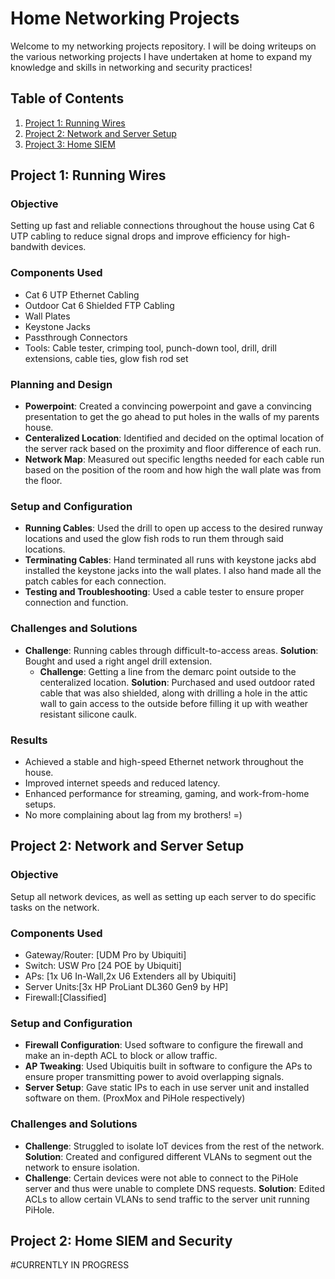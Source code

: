 # Home Networking Projects
Welcome to my networking projects repository. I will be doing writeups on the various networking projects I have undertaken at home to expand my knowledge and skills in networking and security practices!

## Table of Contents

1. [Project 1: Running Wires](#project-1-running-wires)
2. [Project 2: Network and Server Setup](#project-2-network-and-server-setup)
3. [Project 3: Home SIEM](#project-3-home-siem)

## Project 1: Running Wires

### Objective
Setting up fast and reliable connections throughout the house using Cat 6 UTP cabling to reduce signal drops and improve efficiency for high-bandwith devices.

### Components Used
- Cat 6 UTP Ethernet Cabling
- Outdoor Cat 6 Shielded FTP Cabling
- Wall Plates
- Keystone Jacks
- Passthrough Connectors
- Tools: Cable tester, crimping tool, punch-down tool, drill, drill extensions, cable ties, glow fish rod set

### Planning and Design 
- **Powerpoint**: Created a convincing powerpoint and gave a convincing presentation to get the go ahead to put holes in the walls of my parents house.
- **Centeralized Location**: Identified and decided on the optimal location of the server rack based on the proximity and floor difference of each run.  
- **Network Map**: Measured out specific lengths needed for each cable run based on the position of the room and how high the wall plate was from the floor.

### Setup and Configuration
- **Running Cables**: Used the drill to open up access to the desired runway locations and used the glow fish rods to run them through said locations.
- **Terminating Cables**: Hand terminated all runs with keystone jacks abd installed the keystone jacks into the wall plates. I also hand made all the patch cables for each connection.
- **Testing and Troubleshooting**: Used a cable tester to ensure proper connection and function.

### Challenges and Solutions
- **Challenge**: Running cables through difficult-to-access areas.
  **Solution**: Bought and used a right angel drill extension.
  - **Challenge**: Getting a line from the demarc point outside to the centeralized location.
  **Solution**: Purchased and used outdoor rated cable that was also shielded, along with drilling a hole in the attic wall to gain access to the outside before filling it up with weather resistant silicone caulk.

### Results
- Achieved a stable and high-speed Ethernet network throughout the house.
- Improved internet speeds and reduced latency.
- Enhanced performance for streaming, gaming, and work-from-home setups.
- No more complaining about lag from my brothers! =)

## Project 2: Network and Server Setup

### Objective
Setup all network devices, as well as setting up each server to do specific tasks on the network.

### Components Used
- Gateway/Router: [UDM Pro by Ubiquiti]
- Switch: USW Pro [24 POE by Ubiquiti]
- APs: [1x U6 In-Wall,2x U6 Extenders all by Ubiquiti]
- Server Units:[3x HP ProLiant DL360 Gen9 by HP]
- Firewall:[Classified]

### Setup and Configuration
- **Firewall Configuration**: Used software to configure the firewall and make an in-depth ACL to block or allow traffic.
- **AP Tweaking**: Used Ubiquitis built in software to configure the APs to ensure proper transmitting power to avoid overlapping signals.
- **Server Setup**: Gave static IPs to each in use server unit and installed software on them. (ProxMox and PiHole respectively)

### Challenges and Solutions
- **Challenge**: Struggled to isolate IoT devices from the rest of the network.
  **Solution**: Created and configured different VLANs to segment out the network to ensure isolation.
- **Challenge**: Certain devices were not able to connect to the PiHole server and thus were unable to complete DNS requests.
  **Solution**: Edited ACLs to allow certain VLANs to send traffic to the server unit running PiHole.

## Project 2: Home SIEM and Security

#CURRENTLY IN PROGRESS
